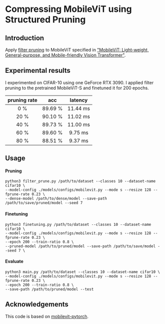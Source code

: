 #  Compressing MobileViT using Structured Pruning

## Introduction

Apply [filter pruning](https://arxiv.org/pdf/1608.08710.pdf) to MobileViT specified in ["MobileViT: Light-weight, General-purpose, and Mobile-friendly Vision Transformer"](https://arxiv.org/abs/2110.02178).

## Experimental results

I experimented on CIFAR-10 using one GeForce RTX 3090. I applied filter pruning to the pretrained MobileViT-S and finetuned it for 200 epochs.

| pruning rate | acc  | latency |
|:------------:|:----:|:-------:|
| 0 %  | 89.69 % | 11.44 ms |
| 20 % | 90.10 % | 11.02 ms |
| 40 % | 89.73 % | 11.00 ms |
| 60 % | 89.60 % | 9.75 ms |
| 80 % | 88.51 % | 9.37 ms |

## Usage

#### Pruning
```
python3 filter_prune.py /path/to/dataset --classes 10 --dataset-name cifar10 \
--model-config ./models/configs/mobilevit.py --mode s --resize 128 --fprune-rate 0.23 \
--dense-model /path/to/dense/model --save-path /path/to/save/pruned/model --seed 7
```

#### Finetuning
```
python3 finetuning.py /path/to/dataset --classes 10 --dataset-name cifar10 \
--model-config ./models/configs/mobilevit.py --mode s --resize 128 --fprune-rate 0.23 \
--epoch 200 --train-ratio 0.8 \
--pruned-model /path/to/pruned/model --save-path /path/to/save/model --seed 7 \
```

#### Evaluate
```
python3 main.py /path/to/dataset --classes 10 --dataset-name cifar10 \
--model-config ./models/configs/mobilevit.py --mode s --resize 128 --fprune-rate 0.23 \
--epoch 200 --train-ratio 0.8 \
--save-path /path/to/pruned/model --test
```

## Acknowledgements
This code is based on [mobilevit-pytorch](https://github.com/chinhsuanwu/mobilevit-pytorch).
